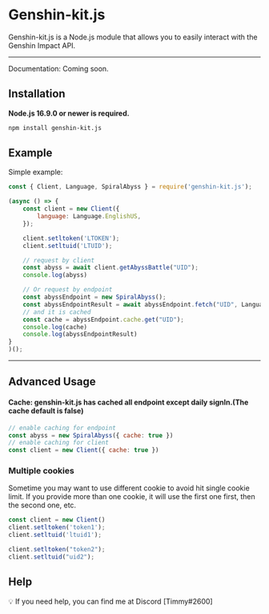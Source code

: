 # Genshin-kit.js

Genshin-kit.js is a Node.js module that allows you to easily interact with the Genshin Impact API.

---

Documentation: Coming soon.

## Installation
**Node.js 16.9.0 or newer is required.**

```bash
npm install genshin-kit.js
```

## Example

Simple example:

```javascript
const { Client, Language, SpiralAbyss } = require('genshin-kit.js');

(async () => {
    const client = new Client({
        language: Language.EnglishUS,
    });

    client.setltoken('LTOKEN');
    client.setltuid('LTUID');

    // request by client
    const abyss = await client.getAbyssBattle("UID");
    console.log(abyss)

    // Or request by endpoint
    const abyssEndpoint = new SpiralAbyss();
    const abyssEndpointResult = await abyssEndpoint.fetch("UID", Language.ChineseTW, `ltoken=YOUR_LTOKEN;ltuid=YOUR_LTUID`);
    // and it is cached
    const cache = abyssEndpoint.cache.get("UID");
    console.log(cache)
    console.log(abyssEndpointResult)
}
)();
```
---
## Advanced Usage

#### Cache: genshin-kit.js has cached all endpoint except daily signIn.(The cache default is false)

```javascript
// enable caching for endpoint
const abyss = new SpiralAbyss({ cache: true }) 
// enable caching for client
const client = new Client({ cache: true })
```

### Multiple cookies
Sometime you may want to use different cookie to avoid hit single cookie limit.
If you provide more than one cookie, it will use the first one first, then the second one, etc.

```javascript
const client = new Client()
client.setltoken('token1');
client.setltuid('ltuid1');

client.setltoken("token2");
client.setltuid("uid2");
```

## Help
💡 If you need help, you can find me at Discord [Timmy#2600]
